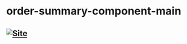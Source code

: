 # order-summary-component-main

## [![Site](https://www.svgrepo.com/show/33588/website-design.svg)](https://yoann-chaperon.github.io/order-summary-component-main/)
